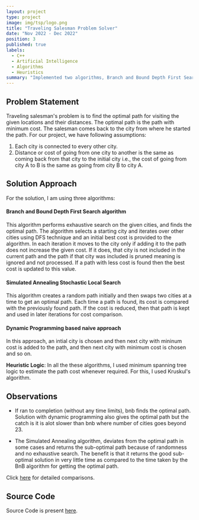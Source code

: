 ```yaml
---
layout: project
type: project
image: img/tsp/logo.png
title: "Traveling Salesman Problem Solver"
date: "Nov 2022 - Dec 2022"
position: 3
published: true
labels:
  - C++
  - Artificial Intelligence
  - Algorithms
  - Heuristics
summary: "Implemented two algorithms, Branch and Bound Depth First Search (DFS) with a heuristic, Simulated Annealing Stochastic Local Search, and dynamic programming (naive approach) to find the optimal path. These algorithms utilize different strategies to efficiently explore the search space and find the best solution. Compare the performance for all the algorithms used."
---
```


## Problem Statement
Traveling salesman's problem is to find the optimal path for visiting the given locations and their
distances. The optimal path is the path with minimum cost. The salesman comes back to the city from
where he started the path. For our project, we have following assumptions:
1. Each city is connected to every other city.
2. Distance or cost of going from one city to another is the same as coming back from that city to
the initial city i.e., the cost of going from city A to B is the same as going from city B to city A.

## Solution Approach
For the solution, I am using three algorithms:

#### Branch and Bound Depth First Search algorithm
This algorithm performs exhaustive search on the given cities, and finds the optimal path. The algorithm selects a starting city and iterates over other cities using DFS technique and an initial best cost is provided to the algorithm. In each iteration it moves to the city only if adding it to the path does not increase the given cost. If it does, that city is not included in the current path and the path if that city was included is pruned meaning is ignored and not processed. If a path with less cost is found then the best cost is updated to this value.

#### Simulated Annealing Stochastic Local Search
This algorithm creates a random path initially and then swaps two cities at a time to get an optimal path. Each time a path is found, its cost is compared with the previously found path. If the cost is reduced, then that path is kept and used in later iterations for cost comparison.

#### Dynamic Programming based naive approach
In this approach, an intial city is chosen and then next city with mininum cost is added to the path, and then next city with minimum cost is chosen and so on.

**Heuristic Logic**: 
In all the these algorithms, I used minimum spanning tree logic to estimate the path cost whenever required. For this, I used Kruskul's algorithm.

## Observations

- If ran to completion (without any time limits), bnb finds the optimal path. Solution with dynamic programming also gives the optimal path but the catch is it is alot slower than bnb where number of cities goes beyond 23.

- The Simulated Annealing algorithm, deviates from the optimal path in some cases and returns the sub-optimal path because of randomness and no exhaustive search. The benefit is that it returns the good sub-optimal solution in very little time as compared to the time taken by the BnB algorithm for getting the optimal path.

Click [here](https://github.com/pallavi-garg/Travelling-Salesman-Problem#observations-and-results) for detailed comparisons.

## Source Code
Source Code is present [here](https://github.com/pallavi-garg/Travelling-Salesman-Problem).
